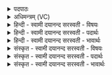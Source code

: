 <details><summary>पदपाठः</summary>

कुतः॑। त्वम्। इ॒न्द्र॒। माहि॑नः। सन्। एकः॑। या॒सि॒। स॒त्प॒त॒ इति॑ सत्ऽपते। किम्। ते॒। इ॒त्था। सम्। पृ॒च्छ॒से॒। स॒म॒रा॒ण इति॑ सम्ऽअरा॒णः। शु॒भा॒नैः। वोचेः। तत्। नः॒। ह॒रि॒व॒ इति॑ हरिऽवः। यत्। ते॒। अ॒स्मेऽइत्य॒स्मे। २७।
</details>

<details><summary>अधिमन्त्रम् (VC)</summary>

- इन्द्रो देवता
- अगस्त्य ऋषिः
- विराट्त्रिष्टुप्
- धैवतः
</details>

<details><summary>हिन्दी - स्वामी दयानन्द सरस्वती  - विषयः</summary>

फिर उसी विषय को अगले मन्त्र में कहा है ॥
</details>

<details><summary>हिन्दी - स्वामी दयानन्द सरस्वती  - पदार्थः</summary>

पदार्थान्वयभाषाः -  हे (सत्पते) श्रेष्ठ सत्य व्यवहार वा श्रेष्ठ पुरुषों के रक्षक (इन्द्र) सभापते ! (माहिनः) महत्त्वयुक्त सत्कार को प्राप्त (त्वम्) आप (एकः) असहायी (सन्) होते हुए (कुतः) किस कारण (यासि) प्राप्त होते वा विचरते हो? (किम् ते) (इत्था) इस प्रकार करने में आपका क्या प्रयोजन है? हे (हरिवः) प्रशंसित मनोहारी घोड़ोंवाले राजन् ! (यत्) जिस कारण (अस्मे) हम लोग (ते) आपके हैं, इनसे (समराणः) सम्यक् चलते हुए आप (नः) हमको (सम्, पृच्छसे) पूछिये और (शुभानैः) मङ्गलमय वचनों के साथ (तत्) उस एकाकी रहने के कारण को (वोचेः) कहिये ॥२७ ॥
</details>

<details><summary>हिन्दी - स्वामी दयानन्द सरस्वती  - भावार्थः</summary>

भावार्थभाषाः -  राज-प्रजा पुरुषों को चाहिये कि सभाध्यक्ष राजा से ऐसा कहें कि हे सभापते ! आपको विना सहाय के कुछ राजकार्य न करना चाहिये, किन्तु आप को उचित है कि सज्जनों की रक्षा और दुष्टों के ताड़न में अस्मदादि के सहाययुक्त सदैव रहैं, शुभाचरण से युक्त, अस्मदादि शिष्टों की सम्मतिपूर्वक कोमल वचनों से सब प्रजाओं को शिक्षा करें ॥२७ ॥
</details>

<details><summary>संस्कृत - स्वामी दयानन्द सरस्वती  - विषयः</summary>

पुनस्तमेव विषयमाह ॥
</details>

<details><summary>संस्कृत - स्वामी दयानन्द सरस्वती  - पदार्थः</summary>

पदार्थान्वयभाषाः -  हे सत्पते इन्द्र ! माहिनस्त्वमेकः सन् कुतो यासि? किन्त इत्था? हे हरिवो ! यदस्मे ते तस्मात् समराणस्त्वन्नः सम्पृच्छसे शुभानैस्तद्वोचेश्च ॥२७ ॥
</details>

<details><summary>संस्कृत - स्वामी दयानन्द सरस्वती  - भावार्थः</summary>

भावार्थभाषाः -  राजप्रजापुरुषैः सभाध्यक्ष एवं वक्तव्यः—हे सभापते ! भवताऽसहायेन किमपि राजकार्य्यं न कर्त्तव्यम्। किन्तु सज्जनरक्षणे, दुष्टताडने, चास्मदादिसहाययुक्तेन सदैव स्थातव्यम्। शुभाचरणयुक्तेनास्मदादिशिष्टसम्मत्या मृदुवचनैश्च सर्वाः प्रजाः शासनीयाः ॥२७ ॥
</details>